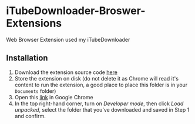 # iTubeDownloader-Broswer-Extensions
Web Browser Extension used my iTubeDownloader


## Installation

1. Download the extension source code [here]()
2. Store the extension on disk (do not delete it as Chrome will read it's content to run the extension, a good place to place this folder is in your `Documents` folder)
3. Open this [link](chrome://extensions) in Google Chrome
4. In the top right-hand corner, turn on *Developer mode*, then click *Load unpacked*, select the folder that you’ve downloaded and saved in Step 1 and confirm. 
